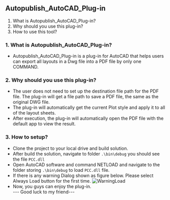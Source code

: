 ## Autopublish_AutoCAD_Plug-in
1. What is Autopublish_AutoCAD_Plug-in?
2. Why should you use this plug-in?
3. How to use this tool?

### 1. What is Autopublish_AutoCAD_Plug-in?
+ Autopublish_AutoCAD_Plug-in is a plug-in for AutoCAD that helps users can export all layouts in a Dwg file into a PDF file by only one COMMAND.
### 2. Why should you use this plug-in?
+ The user does not need to set up the destination file path for the PDF file. The plug-in will get a file path to save a PDF file, the same as the original DWG file.
+ The plug-in will automatically get the current Plot style and apply it to all of the layout sheets.
+ After execution, the plug-in will automatically open the PDF file with the default app to view the result.
### 3. How to setup?
* Clone the project to your local drive and build solution.
* After build the solution, navigate to folder `.\bin\debug` you should see the file  `PCC.dll`
* Open AutoCAD software and command NETLOAD and navigate to the folder storing `.\bin\debug` to load `PCC.dll` file.
  <br>
* If there is any warning Dialog shown as figure below. Please select Always Load button for the first time.
 ![WarningLoad](https://github.com/huypham0808/SD_PrintTool_AutoCAD_Plug-in/assets/114324328/ef3e4182-7502-4c0f-8030-03e98df147e9)
* Now, you guys can enjoy the plug-in.
  <br>
  --- Good luck to my friend---
